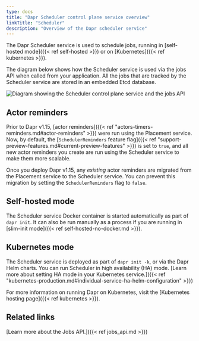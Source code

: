 ```yaml
---
type: docs
title: "Dapr Scheduler control plane service overview"
linkTitle: "Scheduler"
description: "Overview of the Dapr scheduler service"
---
```


The Dapr Scheduler service is used to schedule jobs, running in [self-hosted mode]({{< ref self-hosted >}}) or on [Kubernetes]({{< ref kubernetes >}}).  

The diagram below shows how the Scheduler service is used via the jobs API when called from your application. All the jobs that are tracked by the Scheduler service are stored in an embedded Etcd database. 

<img src="/images/scheduler/scheduler-architecture.png" alt="Diagram showing the Scheduler control plane service and the jobs API">

## Actor reminders

Prior to Dapr v1.15, [actor reminders]({{< ref "actors-timers-reminders.md#actor-reminders" >}}) were run using the Placement service. Now, by default, the [`SchedulerReminders` feature flag]({{< ref "support-preview-features.md#current-preview-features" >}}) is set to `true`, and all new actor reminders you create are run using the Scheduler service to make them more scalable.

Once you deploy Dapr v1.15, any _existing_ actor reminders are migrated from the Placement service to the Scheduler service. You can prevent this migration by setting the `SchedulerReminders` flag to `false`.

## Self-hosted mode

The Scheduler service Docker container is started automatically as part of `dapr init`. It can also be run manually as a process if you are running in [slim-init mode]({{< ref self-hosted-no-docker.md >}}).

## Kubernetes mode

The Scheduler service is deployed as part of `dapr init -k`, or via the Dapr Helm charts. You can run Scheduler in high availability (HA) mode. [Learn more about setting HA mode in your Kubernetes service.]({{< ref "kubernetes-production.md#individual-service-ha-helm-configuration" >}})

For more information on running Dapr on Kubernetes, visit the [Kubernetes hosting page]({{< ref kubernetes >}}).

## Related links

[Learn more about the Jobs API.]({{< ref jobs_api.md >}})